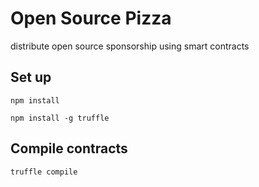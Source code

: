 # Open Source Pizza
distribute open source sponsorship using smart contracts

## Set up
```
npm install

npm install -g truffle
```

## Compile contracts
```
truffle compile
```

